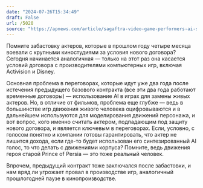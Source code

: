 ```yaml
---
date: "2024-07-26T15:34:49"
draft: False
url: /5020
source: "https://apnews.com/article/sagaftra-video-game-performers-ai-strike-4f4c7d846040c24553dbc2604e5b6034"
---
```


Помните забастовку актеров, которые в прошлом году четыре месяца воевали с крупными киностудиями за условия нового договора? Сегодня начинается аналогичная — только на этот раз она касается условий договора с производителями компьютерных игр, включая Activision и Disney. 

Основная проблема в переговорах, которые идут уже два года после истечения предыдущего базового контракта (все эти два года работают временные договоры) — использование AI в играх для замены живых актеров. Но, в отличие от фильмов, проблема еще глубже — ведь в большинстве игр движения живого человека оцифровываются и в дальнейшем используются для моделирования движений персонажа, и вот вопрос, кого именно считать актером, подпадающим под защиту нового договора, и является ключевым в переговорах. Если, условно, с голосом понятно и компании готовы гарантировать, что актер не лишится дохода, если где-то будет использован его синтезированный AI голос, то что делать с движениями корпуса? Помните, ведь движения героя старой Prince of Persia — это тоже реальный человек. 

Впрочем, предыдущий контракт тоже заключался после забастовки, и нам вряд ли угрожает провал в производстве игр, аналогичный прошлогодней паузе в кинопроизводстве.
